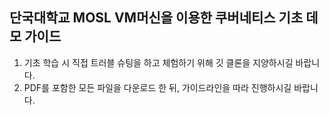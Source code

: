 ## 단국대학교 MOSL VM머신을 이용한 쿠버네티스 기초 데모 가이드

1. 기초 학습 시 직접 트러블 슈팅을 하고 체험하기 위해 깃 클론을 지양하시길 바랍니다.
2. PDF를 포함한 모든 파일을 다운로드 한 뒤, 가이드라인을 따라 진행하시길 바랍니다.
